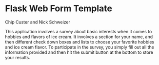 # Flask Web Form Template

Chip Custer and Nick Schweizer

This application involves a survey about basic interests when it comes to hobbies and flavors of ice cream. It involves a section for your name, and then different check down boxes and lists to choose your favorite hobbies and ice cream flavor. To participate in the survey, you simply fill out all the information provided and then hit the submit button at the bottom to store your results.
